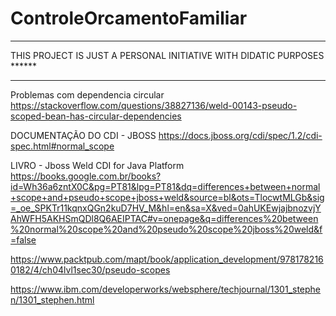 # ControleOrcamentoFamiliar

**********************************************************************
THIS PROJECT IS JUST A PERSONAL INITIATIVE WITH DIDATIC PURPOSES ******
**********************************************************************


Problemas com dependencia circular
https://stackoverflow.com/questions/38827136/weld-00143-pseudo-scoped-bean-has-circular-dependencies

DOCUMENTAÇÃO DO CDI - JBOSS
https://docs.jboss.org/cdi/spec/1.2/cdi-spec.html#normal_scope


LIVRO - Jboss Weld CDI for Java Platform
https://books.google.com.br/books?id=Wh36a6zntX0C&pg=PT81&lpg=PT81&dq=differences+between+normal+scope+and+pseudo+scope+jboss+weld&source=bl&ots=TlocwtMLGb&sig=_oe_SPKTr11kqnxQGn2kuD7HV_M&hl=en&sa=X&ved=0ahUKEwjajbnozvjYAhWFH5AKHSmQDl8Q6AEIPTAC#v=onepage&q=differences%20between%20normal%20scope%20and%20pseudo%20scope%20jboss%20weld&f=false


https://www.packtpub.com/mapt/book/application_development/9781782160182/4/ch04lvl1sec30/pseudo-scopes

https://www.ibm.com/developerworks/websphere/techjournal/1301_stephen/1301_stephen.html
